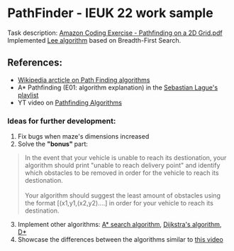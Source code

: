 # PathFinder - IEUK 22 work sample
Task description: [Amazon Coding Exercise - Pathfinding on a 2D Grid.pdf](https://github.com/kda16/PathFinder/files/8956526/Amazon.Coding.Exercise.-.Pathfinding.on.a.2D.Grid.pdf) <br>
Implemented [Lee algorithm](https://en.wikipedia.org/wiki/Lee_algorithm) based on Breadth-First Search. <br>
## References:
- [Wikipedia arcticle on Path Finding algorithms](https://en.wikipedia.org/wiki/Pathfinding#Sample_algorithm) <br>
- A* Pathfinding (E01: algorithm explanation) in the [Sebastian Lague's playlist](https://www.youtube.com/playlist?list=PLFt_AvWsXl0cq5Umv3pMC9SPnKjfp9eGW) <br>
- YT video on [Pathfinding Algorithms](https://www.youtube.com/watch?v=X3x7BlLgS-4)

### Ideas for further development:
1. Fix bugs when maze's dimensions increased
2. Solve the <b> "bonus" </b> part: <br>
> In the event that your vehicle is unable to reach its destionation, your algorithm should print "unable to reach delivery point" and identify which obstacles to be removed in order for the vehicle to reach its destionation.<br> <br>
> Your algorithm should suggest the least amount of obstacles using the format [(x1,y1,(x2,y2)....] in order for your vehicle to reach its destination.
3. Implement other algorithms: [A* search algorithm](https://en.wikipedia.org/wiki/A*_search_algorithm), [Dijkstra's algorithm](https://en.wikipedia.org/wiki/Dijkstra%27s_algorithm), [D*](https://en.wikipedia.org/wiki/D*) <br>
4. Showcase the differences between the algorithms similar to [this video](https://www.youtube.com/watch?v=X3x7BlLgS-4) <br>
